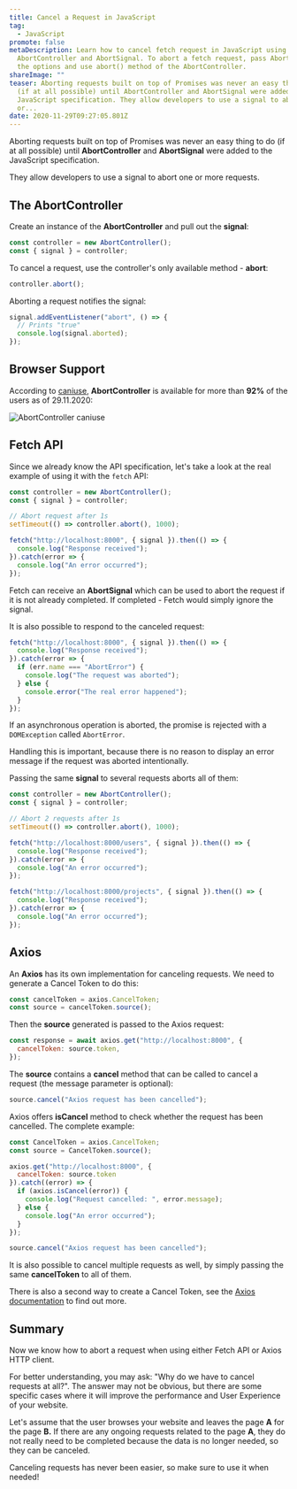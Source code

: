 ```yaml
---
title: Cancel a Request in JavaScript
tag:
  - JavaScript
promote: false
metaDescription: Learn how to cancel fetch request in JavaScript using
  AbortController and AbortSignal. To abort a fetch request, pass AbortSignal to
  the options and use abort() method of the AbortController.
shareImage: ""
teaser: Aborting requests built on top of Promises was never an easy thing to do
  (if at all possible) until AbortController and AbortSignal were added to the
  JavaScript specification. They allow developers to use a signal to abort one
  or...
date: 2020-11-29T09:27:05.801Z
---
```

Aborting requests built on top of Promises was never an easy thing to do (if at all possible) until **AbortController** and **AbortSignal** were added to the JavaScript specification.

They allow developers to use a signal to abort one or more requests.

## The AbortController

Create an instance of the **AbortController** and pull out the **signal**:

```javascript
const controller = new AbortController();
const { signal } = controller;
```

To cancel a request, use the controller's only available method - **abort**:

```javascript
controller.abort();
```

Aborting a request notifies the signal:

```javascript
signal.addEventListener("abort", () => {
  // Prints "true"
  console.log(signal.aborted);
});
```

## Browser Support

According to [caniuse](https://caniuse.com/?search=abortcontroller), **AbortController** is available for more than **92%** of the users as of 29.11.2020:

![AbortController caniuse](/img/screenshot-2020-11-29-at-11.00.42.png "AbortController caniuse")

## Fetch API

Since we already know the API specification, let's take a look at the real example of using it with the `fetch` API:

```javascript
const controller = new AbortController();
const { signal } = controller;

// Abort request after 1s
setTimeout(() => controller.abort(), 1000);

fetch("http://localhost:8000", { signal }).then(() => {
  console.log("Response received");
}).catch(error => {
  console.log("An error occurred");
});
```

Fetch can receive an **AbortSignal** which can be used to abort the request if it is not already completed. If completed - Fetch would simply ignore the signal.

It is also possible to respond to the canceled request:

```javascript
fetch("http://localhost:8000", { signal }).then(() => {
  console.log("Response received");
}).catch(error => {
  if (err.name === "AbortError") {
    console.log("The request was aborted");
  } else {
    console.error("The real error happened");
  }
});
```

If an asynchronous operation is aborted, the promise is rejected with a `DOMException` called `AbortError`.

Handling this is important, because there is no reason to display an error message if the request was aborted intentionally. 

Passing the same **signal** to several requests aborts all of them:

```javascript
const controller = new AbortController();
const { signal } = controller;

// Abort 2 requests after 1s
setTimeout(() => controller.abort(), 1000);

fetch("http://localhost:8000/users", { signal }).then(() => {
  console.log("Response received");
}).catch(error => {
  console.log("An error occurred");
});

fetch("http://localhost:8000/projects", { signal }).then(() => {
  console.log("Response received");
}).catch(error => {
  console.log("An error occurred");
});
```

## Axios

An **Axios** has its own implementation for canceling requests. We need to generate a Cancel Token to do this:

```javascript
const cancelToken = axios.CancelToken;
const source = cancelToken.source();
```

Then the **source** generated is passed to the Axios request:

```javascript
const response = await axios.get("http://localhost:8000", {
  cancelToken: source.token,
});
```

The **source** contains a **cancel** method that can be called to cancel a request (the message parameter is optional):

```javascript
source.cancel("Axios request has been cancelled");
```

Axios offers **isCancel** method to check whether the request has been cancelled. The complete example:

```javascript
const CancelToken = axios.CancelToken;
const source = CancelToken.source();

axios.get("http://localhost:8000", {
  cancelToken: source.token
}).catch((error) => {
  if (axios.isCancel(error)) {
    console.log("Request cancelled: ", error.message);
  } else {
    console.log("An error occurred");
  }
});

source.cancel("Axios request has been cancelled");
```

It is also possible to cancel multiple requests as well, by simply passing the same **cancelToken** to all of them.

There is also a second way to create a Cancel Token, see the [Axios documentation](https://github.com/axios/axios#cancellation) to find out more.

## Summary

Now we know how to abort a request when using either Fetch API or Axios HTTP client.

For better understanding, you may ask: "Why do we have to cancel requests at all?". The answer may not be obvious, but there are some specific cases where it will improve the performance and User Experience of your website.

Let's assume that the user browses your website and leaves the page **A** for the page **B.** If there are any ongoing requests related to the page **A**, they do not really need to be completed because the data is no longer needed, so they can be canceled.

Canceling requests has never been easier, so make sure to use it when needed!